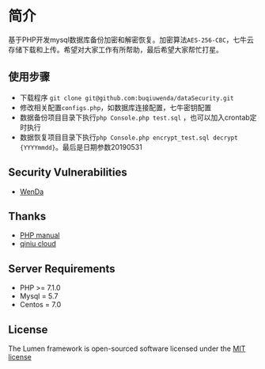 # 简介
 基于PHP开发mysql数据库备份加密和解密恢复。加密算法`AES-256-CBC`，七牛云存储下载和上传。希望对大家工作有所帮助，最后希望大家帮忙打星。

## 使用步骤
 * 下载程序 `git clone git@github.com:buqiuwenda/dataSecurity.git`
 * 修改相关配置`configs.php`，如数据库连接配置，七牛密钥配置
 * 数据备份项目目录下执行`php Console.php test.sql` ，也可以加入crontab定时执行
 * 数据恢复项目目录下执行`php Console.php encrypt_test.sql decrypt {YYYYmmdd}`。最后是日期参数20190531
 

## Security Vulnerabilities
- [WenDa](http://github.com/buqiuwenda)

## Thanks

- [PHP manual](https://php.net/manual/zh/)
- [qiniu cloud](https://developer.qiniu.com/)

## Server Requirements
- PHP >= 7.1.0
- Mysql = 5.7
- Centos = 7.0

## License

The Lumen framework is open-sourced software licensed under the [MIT license](http://opensource.org/licenses/MIT)
